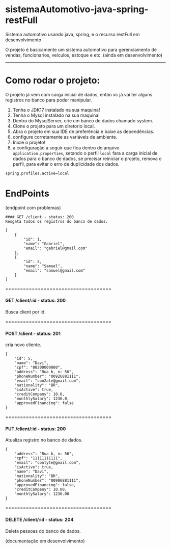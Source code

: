 # sistemaAutomotivo-java-spring-restFull
Sistema automotivo usando java, spring, e o recurso restFull em desenvolvimento

O projeto é basicamente um sistema automotivo para gerenciamento de vendas, funcionarios, veículos, estoque e etc. (ainda em desenvolvimento)

<hr>

# Como rodar o projeto:

O projeto já vem com carga inicial de dados, então vc já vai ter alguns registros no banco para poder manipular.

1. Tenha o JDK17 instalado na sua maquina!
2. Tenha o Mysql instalado na sua maquina!
3. Dentro do MysqlServer, crie um banco de dados chamado system.
4. Clone o projeto para um diretorio local.
5. Abra o projeto em sua IDE de preferência e baixe as dependências.
6. configure corretamente as variáveis de ambiente.
7. Inicie o projeto!
8. a configuração a seguir que fica dentro do arquivo `application.properties`, setando o perfil `local` fara a carga inicial de dados para o banco de dados, se precisar reiniciar o projeto, remova o perfil, para evitar o erro de duplicidade dos dados.
```
spring.profiles.active=local
```

# EndPoints

(endpoint com problemas)
```
#### GET /client - status: 200
Resgata todos os registros do banco de dados.

[
    {
        "id": 1,
        "name": "Gabriel",
        "email": "gabriel@gmail.com"
    },
    {
        "id": 2,
        "name": "Samuel",
        "email": "samuel@gmail.com"
    }
]
```

====================================

#### GET /client/:id - status: 200
Busca client por id.

====================================

#### POST /client - status: 201
cria novo cliente.
```
{
    "id": 5,
    "name": "Davi",
    "cpf": "00200009000",
    "address": "Rua b, n: 56",
    "phoneNumber": "00926881111",
    "email": "con2ate@gmail.com",
    "nationality": "BR",
    "isActive": true,
    "creditCompany": 10.0,
    "monthlySalary": 1236.0,
    "approvedFinancing": false
}
```

====================================

#### PUT /client/:id - status: 200
Atualiza registro no banco de dados.
```
{
    "address": "Rua b, n: 56",
    "cpf": "11111111111",
    "email": "contyte@gmail.com",
    "isActive": true,
    "name": "Davi",
    "nationality": "BR",
    "phoneNumber": "00986881111",
    "approvedFinancing": false,
    "creditCompany": 10.00,
    "monthlySalary": 1236.00
}
```

====================================

#### DELETE /client/:id - status: 204
Deleta pessoas do banco de dados.

(documentação em desenvolvimento)

